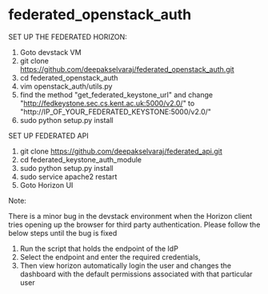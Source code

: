 federated_openstack_auth
========================
SET UP THE FEDERATED HORIZON:

   1. Goto devstack VM
   2. git clone https://github.com/deepakselvaraj/federated_openstack_auth.git
   3. cd federated_openstack_auth
   4. vim openstack_auth/utils.py
   5. find the method "get_federated_keystone_url" and change "http://fedkeystone.sec.cs.kent.ac.uk:5000/v2.0/" to "http://IP_OF_YOUR_FEDERATED_KEYSTONE:5000/v2.0/"
   6. sudo python setup.py install

SET UP FEDERATED API 
   
1. git clone https://github.com/deepakselvaraj/federated_api.git
2. cd federated_keystone_auth_module
3. sudo python setup.py install
4. sudo service apache2 restart
5. Goto Horizon UI


Note:

There is a minor bug in the devstack environment when the Horizon client tries opening up the browser for third party 
authentication. Please follow the below steps until the bug is fixed

1. Run the script that holds the endpoint of the IdP
2. Select the endpoint and enter the required credentials, 
3. Then view horizon automatically login the user and changes the dashboard with the default permissions associated with that particular user
